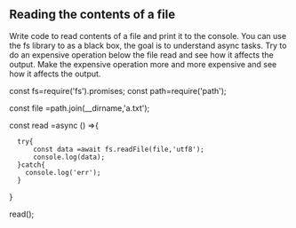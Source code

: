 ## Reading the contents of a file

Write code to read contents of a file and print it to the console. 
You can use the fs library to as a black box, the goal is to understand async tasks. 
Try to do an expensive operation below the file read and see how it affects the output. 
Make the expensive operation more and more expensive and see how it affects the output. 



const fs=require('fs').promises;
const path=require('path');

const file =path.join(__dirname,'a.txt');

const read =async () =>{
      
      try{
          const data =await fs.readFile(file,'utf8');
          console.log(data);
      }catch{
        console.log('err');
      }

}

read();

